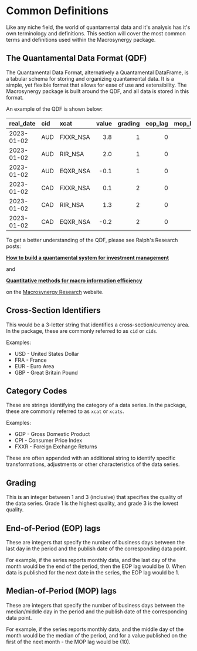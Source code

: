 # Common Definitions

Like any niche field, the world of quantamental data and it's analysis has it's own
terminology and definitions. This section will cover the most common terms and definitions
used within the Macrosynergy package.

## The Quantamental Data Format (QDF)

The Quantamental Data Format, alternatively a Quantamental DataFrame, is a tabular schema
for storing and organizing quantamental data. It is a simple, yet flexible format that
allows for ease of use and extensibility. The Macrosynergy package is built around the
QDF, and all data is stored in this format.

An example of the QDF is shown below:

| real_date  | cid | xcat     | value | grading | eop_lag | mop_lag |
| :--------- | :-- | :------- | ----: | ------: | ------: | ------: |
| 2023-01-02 | AUD | FXXR_NSA |   3.8 |       1 |       0 |       10|
| 2023-01-02 | AUD | RIR_NSA  |   2.0 |       1 |       0 |       10|
| 2023-01-02 | AUD | EQXR_NSA |  -0.1 |       1 |       0 |       10|
| 2023-01-02 | CAD | FXXR_NSA |   0.1 |       2 |       0 |       10|
| 2023-01-02 | CAD | RIR_NSA  |   1.3 |       2 |       0 |       10|
| 2023-01-02 | CAD | EQXR_NSA |  -0.2 |       2 |       0 |       10|

To get a better understanding of the QDF, please see Ralph's Research posts:

[**How to build a quantamental system for investment management**
](https://research.macrosynergy.com/how-to-build-a-quantamental-system/)

and

[**Quantitative methods for macro information efficiency**
](https://research.macrosynergy.com/quantitative-methods/)

on the [Macrosynergy Research](https://research.macrosynergy.com/) website.

## Cross-Section Identifiers

This would be a 3-letter string that identifies a cross-section/currency area.
In the package, these are commonly referred to as `cid` or `cids`.

Examples:

- USD - United States Dollar
- FRA - France
- EUR - Euro Area
- GBP - Great Britain Pound

## Category Codes

These are strings identifying the category of a data series.
In the package, these are commonly referred to as `xcat` or `xcats`.

Examples:

- GDP - Gross Domestic Product
- CPI - Consumer Price Index
- FXXR - Foreign Exchange Returns

These are often appended with an additional string to identify specific transformations,
adjustments or other characteristics of the data series.

## Grading

This is an integer between 1 and 3 (inclusive) that specifies the quality of the data
series. Grade 1 is the highest quality, and grade 3 is the lowest quality.

## End-of-Period (EOP) lags

These are integers that specify the number of business days between the last day in the
period and the publish date of the corresponding data point.

For example, if the series reports monthly data, and the last day of the month would be
the end of the period, then the EOP lag would be 0. When data is published for
the next date in the series, the EOP lag would be 1.

## Median-of-Period (MOP) lags

These are integers that specify the number of business days between the median/middle day
in the period and the publish date of the corresponding data point.

For example, if the series reports monthly data, and the middle day of the month would be
the median of the period, and for a value published on the first of the next month - the
MOP lag would be (10).

